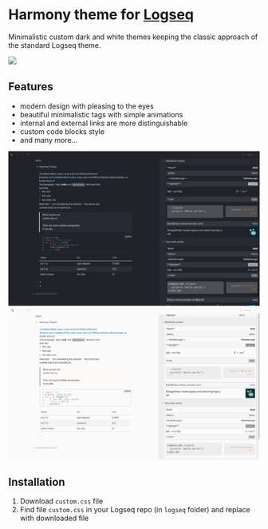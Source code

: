 # Harmony theme for [Logseq](https://github.com/logseq/logseq)

Minimalistic custom dark and white themes keeping the classic approach of the standard Logseq theme.

![](https://github.com/dmytrodubinin/Harmony-theme-for-Logseq/blob/main/logo.png)


## Features

- modern design with pleasing to the eyes
- beautiful minimalistic tags with simple animations
- internal and external links are more distinguishable 
- custom code blocks style
- and many more...

![Dark Theme](harmony-demo-black.png)
![White Theme](harmony-demo-white.png)

## Installation

1. Download `custom.css` file
2. Find file `custom.css` in your Logseq repo (in `logseq` folder) and replace with downloaded file
